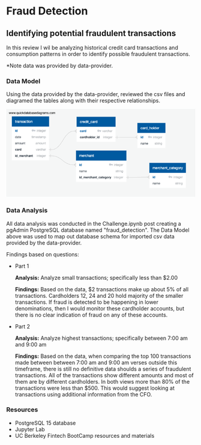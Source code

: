 # Fraud Detection 
## Identifying potential fraudulent transactions 

In this review I wil be analyzing historical credit card transactions and consumption patterns in order to identify possible fraudulent transactions.

*Note data was provided by data-provider. 

### Data Model

Using the data provided by the data-provider, reviewed the csv files and diagramed the tables along with their respective relationships. 

![Fraud Detection Database Relationship Diagram (DRD)](Pictures/Fraud_detection_ERD.png)

### Data Analysis

All data analysis was conducted in the Challenge.ipynb post creating a pgAdmin PostgreSQL database named "fraud_detection". The Data Model above was used to map out database schema for imported csv data provided by the data-provider.

Findings based on questions:
 
- Part 1
  
  **Analysis:** Analyze small transactions; specifically less than $2.00
  
  **Findings:** Based on the data, $2 transactions make up about 5% of all transactions. Cardholders 12, 24 and 20 hold majority of the smaller transactions. If fraud is detected to be happening in lower denominations, then I would monitor these cardholder accounts, but there is no clear indication of fraud on any of these accounts.
  
- Part 2

  **Analysis:** Analyze highest transactions; specifically between 7:00 am and 9:00 am

  **Findings:** Based on the data, when comparing the top 100 transactions made between between 7:00 am and 9:00 am verses outside this timeframe, there is still no definitive data shoulds a series of fraudulent transactions. All of the transactions show different amounts and most of them are by different cardholders. In both views more than 80% of the transactions were less than $500. This would suggest looking at transactions using additional information from the CFO.  

### Resources
- PostgreSQL 15 database
- Jupyter Lab
- UC Berkeley Fintech BootCamp resources and materials

### 
